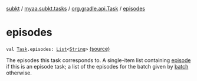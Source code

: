 [subkt](../../index.md) / [myaa.subkt.tasks](../index.md) / [org.gradle.api.Task](index.md) / [episodes](./episodes.md)

# episodes

`val `[`Task`](https://docs.gradle.org/current/javadoc/org/gradle/api/Task.html)`.episodes: `[`List`](https://kotlinlang.org/api/latest/jvm/stdlib/kotlin.collections/-list/index.html)`<`[`String`](https://kotlinlang.org/api/latest/jvm/stdlib/kotlin/-string/index.html)`>` [(source)](https://github.com/Myaamori/SubKt/blob/master/src/main/kotlin/myaa/subkt/tasks/tasks.kt#L399)

The episodes this task corresponds to. A single-item list containing
[episode](episode.md) if this is an episode task; a list of the episodes for
the batch given by [batch](batch.md) otherwise.


